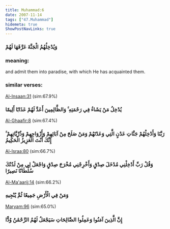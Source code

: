 ```yaml
---
title: Muhammad:6
date: 2007-11-14
tags: ["47.Muhammad"]
hidemeta: true 
ShowPostNavLinks: true 
---
```

### وَيُدْخِلُهُمُ الْجَنَّةَ عَرَّفَهَا لَهُمْ
### meaning: 
and admit them into paradise, with which He has acquainted them.
### similar verses: 

[Al-Insaan:31](/76/31) (sim:67.9%)

### يُدْخِلُ مَنْ يَشَاءُ فِي رَحْمَتِهِ ۚ وَالظَّالِمِينَ أَعَدَّ لَهُمْ عَذَابًا أَلِيمًا

[Al-Ghaafir:8](/40/8) (sim:67.4%)

### رَبَّنَا وَأَدْخِلْهُمْ جَنَّاتِ عَدْنٍ الَّتِي وَعَدْتَهُمْ وَمَنْ صَلَحَ مِنْ آبَائِهِمْ وَأَزْوَاجِهِمْ وَذُرِّيَّاتِهِمْ ۚ إِنَّكَ أَنْتَ الْعَزِيزُ الْحَكِيمُ

[Al-Israa:80](/17/80) (sim:66.7%)

### وَقُلْ رَبِّ أَدْخِلْنِي مُدْخَلَ صِدْقٍ وَأَخْرِجْنِي مُخْرَجَ صِدْقٍ وَاجْعَلْ لِي مِنْ لَدُنْكَ سُلْطَانًا نَصِيرًا

[Al-Ma'aarij:14](/70/14) (sim:66.2%)

### وَمَنْ فِي الْأَرْضِ جَمِيعًا ثُمَّ يُنْجِيهِ

[Maryam:96](/19/96) (sim:65.0%)

### إِنَّ الَّذِينَ آمَنُوا وَعَمِلُوا الصَّالِحَاتِ سَيَجْعَلُ لَهُمُ الرَّحْمَٰنُ وُدًّا
